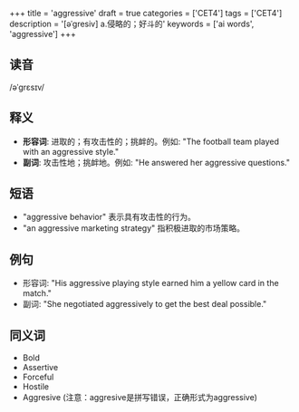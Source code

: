 +++
title = 'aggressive'
draft = true
categories = ['CET4']
tags = ['CET4']
description = '[əˈgresiv] a.侵略的；好斗的'
keywords = ['ai words', 'aggressive']
+++

## 读音
/əˈɡrɛsɪv/

## 释义
- **形容词**: 进取的；有攻击性的；挑衅的。例如: "The football team played with an aggressive style."
- **副词**: 攻击性地；挑衅地。例如: "He answered her aggressive questions."

## 短语
- "aggressive behavior" 表示具有攻击性的行为。
- "an aggressive marketing strategy" 指积极进取的市场策略。

## 例句
- 形容词: "His aggressive playing style earned him a yellow card in the match."
- 副词: "She negotiated aggressively to get the best deal possible."

## 同义词
- Bold
- Assertive
- Forceful
- Hostile
- Aggresive (注意：aggresive是拼写错误，正确形式为aggressive)
